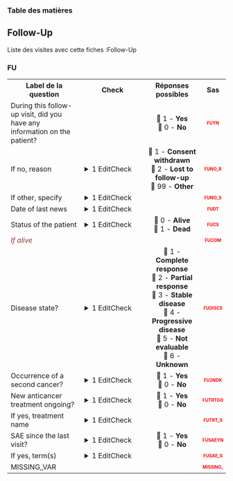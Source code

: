 <body>


<!-- Sidebar -->
<div class=sidebar id=sidebar>
<h3>Table des matières</h3>
<div id=sidebar-links></div>
</div> 
<div class=content> 
<section id='f731e41d-5cad-4ba4-93ec-403187ceeda8' data-parent='0f946897-8632-4a01-b960-b5a82b8509b1' data-type='form' data-label='Follow-Up'>
<h2> Follow-Up </h2>
<p>Liste des visites avec cette fiches :Follow-Up</p> 
<h3> FU </h3>
<table style='width:100%;'>
<tr>
<th style='width:600px; text-align:center;'><strong>Label de la question </strong></th>
<th class='check' style='width:300px; text-align:center;'><strong>Check</strong></th> <!--$htmlbalise-->
<th style='width:300px; text-align:center;'><strong>Réponses possibles</strong></th>
<th style='width:50px; text-align:center;'><strong>Sas</strong></th>
</tr>
 <tr> 
 <td style='width:600px; text-align:left;'> During this follow-up visit, did you have any information on the patient?</td>
 <td class='check' style='width:600px; text-align:left;'>   </td>
 <td style='width:300px; text-align:center;'> 🔘 1 - <b>Yes</b><br>🔘 0 - <b>No</b> </td> 
<td style='width:50px; text-align:center; color:red; font-size: 10px;'> <b> FUYN </b></td> 
 </tr>
 <tr> 
 <td style='width:600px; text-align:left;'> If no, reason</td>
 <td class='check' style='width:600px; text-align:left;'>  <details> <summary>1 EditCheck </summary><table><tr><td> 5:[FU.*][FUNO_R]</td> </tr><tr> <td> <pre><code class='javascript'>#Action Expression 
[FU][FUYN] == '0'; 
#data Expression 
 
</code></pre> </td><td> This item is required.</td> </tr></table></details> </td>
 <td style='width:300px; text-align:center;'> 🔘 1 - <b>Consent withdrawn</b><br>🔘 2 - <b>Lost to follow-up</b><br>🔘 99 - <b>Other</b> </td> 
<td style='width:50px; text-align:center; color:red; font-size: 10px;'> <b> FUNO_R </b></td> 
 </tr>
 <tr> 
 <td style='width:600px; text-align:left;'> If other, specify</td>
 <td class='check' style='width:600px; text-align:left;'>  <details> <summary>1 EditCheck </summary><table><tr><td> 5:[FU.*][FUNO_S]</td> </tr><tr> <td> <pre><code class='javascript'>#Action Expression 
[FU][FUYN] == '0' && [FU][FUNO_R] == '99'; 
#data Expression 
 
</code></pre> </td><td> This item is required.</td> </tr></table></details> </td>
 <td style='width:300px; text-align:center;'>  </td> 
<td style='width:50px; text-align:center; color:red; font-size: 10px;'> <b> FUNO_S </b></td> 
 </tr>
 <tr> 
 <td style='width:600px; text-align:left;'> Date of last news</td>
 <td class='check' style='width:600px; text-align:left;'>  <details> <summary>1 EditCheck </summary><table><tr><td> 5:[FU.*][FUDT]</td> </tr><tr> <td> <pre><code class='javascript'>#Action Expression 
[FU][FUYN] == '1'; 
#data Expression 
 
</code></pre> </td><td> This item is required.</td> </tr></table></details> </td>
 <td style='width:300px; text-align:center;'>  </td> 
<td style='width:50px; text-align:center; color:red; font-size: 10px;'> <b> FUDT </b></td> 
 </tr>
 <tr> 
 <td style='width:600px; text-align:left;'> Status of the patient</td>
 <td class='check' style='width:600px; text-align:left;'>  <details> <summary>1 EditCheck </summary><table><tr><td> 5:[FU.*][FUCS]</td> </tr><tr> <td> <pre><code class='javascript'>#Action Expression 
[FU][FUYN] == '1'; 
#data Expression 
 
</code></pre> </td><td> This item is required.</td> </tr></table></details> </td>
 <td style='width:300px; text-align:center;'> 🔘 0 - <b>Alive</b><br>🔘 1 - <b>Dead</b> </td> 
<td style='width:50px; text-align:center; color:red; font-size: 10px;'> <b> FUCS </b></td> 
 </tr>
 <tr> 
 <td style='width:600px; text-align:left;'> <i><font color="#993333">If alive</font></i></td>
 <td class='check' style='width:600px; text-align:left;'>   </td>
 <td style='width:300px; text-align:center;'>  </td> 
<td style='width:50px; text-align:center; color:red; font-size: 10px;'> <b> FUCOM </b></td> 
 </tr>
 <tr> 
 <td style='width:600px; text-align:left;'> Disease state?</td>
 <td class='check' style='width:600px; text-align:left;'>  <details> <summary>1 EditCheck </summary><table><tr><td> 5:[FU.*][FUDISCS]</td> </tr><tr> <td> <pre><code class='javascript'>#Action Expression 
[FU][FUYN] == '1' && [FU][FUCS] == '0'; 
#data Expression 
 
</code></pre> </td><td> This item is required.</td> </tr></table></details> </td>
 <td style='width:300px; text-align:center;'> 🔘 1 - <b>Complete response</b><br>🔘 2 - <b>Partial response</b><br>🔘 3 - <b>Stable disease</b><br>🔘 4 - <b>Progressive disease</b><br>🔘 5 - <b>Not evaluable</b><br>🔘 6 - <b>Unknown</b> </td> 
<td style='width:50px; text-align:center; color:red; font-size: 10px;'> <b> FUDISCS </b></td> 
 </tr>
 <tr> 
 <td style='width:600px; text-align:left;'> Occurrence of a second cancer?</td>
 <td class='check' style='width:600px; text-align:left;'>  <details> <summary>1 EditCheck </summary><table><tr><td> 5:[FU.*][FU2NDK]</td> </tr><tr> <td> <pre><code class='javascript'>#Action Expression 
[FU][FUYN] == '1' && [FU][FUCS] == '0'; 
#data Expression 
 
</code></pre> </td><td> This item is required.</td> </tr></table></details> </td>
 <td style='width:300px; text-align:center;'> 🔘 1 - <b>Yes</b><br>🔘 0 - <b>No</b> </td> 
<td style='width:50px; text-align:center; color:red; font-size: 10px;'> <b> FU2NDK </b></td> 
 </tr>
 <tr> 
 <td style='width:600px; text-align:left;'> New anticancer treatment ongoing?</td>
 <td class='check' style='width:600px; text-align:left;'>  <details> <summary>1 EditCheck </summary><table><tr><td> 5:[FU.*][FUTRTGO]</td> </tr><tr> <td> <pre><code class='javascript'>#Action Expression 
[FU][FUYN] == '1' && [FU][FUCS] == '0'; 
#data Expression 
 
</code></pre> </td><td> This item is required.</td> </tr></table></details> </td>
 <td style='width:300px; text-align:center;'> 🔘 1 - <b>Yes</b><br>🔘 0 - <b>No</b> </td> 
<td style='width:50px; text-align:center; color:red; font-size: 10px;'> <b> FUTRTGO </b></td> 
 </tr>
 <tr> 
 <td style='width:600px; text-align:left;'> If yes, treatment name</td>
 <td class='check' style='width:600px; text-align:left;'>  <details> <summary>1 EditCheck </summary><table><tr><td> 5:[FU.*][FUTRT_S]</td> </tr><tr> <td> <pre><code class='javascript'>#Action Expression 
[FU][FUYN] == '1' && [FU][FUCS] == '0' && [FU][FUTRTGO] == '1'; 
#data Expression 
 
</code></pre> </td><td> This item is required.</td> </tr></table></details> </td>
 <td style='width:300px; text-align:center;'>  </td> 
<td style='width:50px; text-align:center; color:red; font-size: 10px;'> <b> FUTRT_S </b></td> 
 </tr>
 <tr> 
 <td style='width:600px; text-align:left;'> SAE since the last visit?</td>
 <td class='check' style='width:600px; text-align:left;'>  <details> <summary>1 EditCheck </summary><table><tr><td> 5:[FU.*][FUSAEYN]</td> </tr><tr> <td> <pre><code class='javascript'>#Action Expression 
[FU][FUYN] == '1' && [FU][FUCS] == '0'; 
#data Expression 
 
</code></pre> </td><td> This item is required.</td> </tr></table></details> </td>
 <td style='width:300px; text-align:center;'> 🔘 1 - <b>Yes</b><br>🔘 0 - <b>No</b> </td> 
<td style='width:50px; text-align:center; color:red; font-size: 10px;'> <b> FUSAEYN </b></td> 
 </tr>
 <tr> 
 <td style='width:600px; text-align:left;'> If yes, term(s)</td>
 <td class='check' style='width:600px; text-align:left;'>  <details> <summary>1 EditCheck </summary><table><tr><td> 5:[FU.*][FUSAE_S]</td> </tr><tr> <td> <pre><code class='javascript'>#Action Expression 
[FU][FUYN] == '1' && [FU][FUCS] == '0' && [FU][FUSAEYN] == '1'; 
#data Expression 
 
</code></pre> </td><td> This item is required.</td> </tr></table></details> </td>
 <td style='width:300px; text-align:center;'>  </td> 
<td style='width:50px; text-align:center; color:red; font-size: 10px;'> <b> FUSAE_S </b></td> 
 </tr>
 <tr> 
 <td style='width:600px; text-align:left;'> MISSING_VAR</td>
 <td class='check' style='width:600px; text-align:left;'>   </td>
 <td style='width:300px; text-align:center;'>  </td> 
<td style='width:50px; text-align:center; color:red; font-size: 10px;'> <b> MISSING_ </b></td> 
 </tr>
</table>

</section></section> 
  </div><script>function generateSidebar() {

    // Récupère tous les éléments H1 et H2
    var headersH1 = document.querySelectorAll('h1');
    var headersH2 = document.querySelectorAll('h2');
    var sidebarLinks = document.getElementById('sidebar-links');
    var sections = document.querySelectorAll('.content section');
    
    // Créer des liens pour chaque H1 dans la sidebar
    sections.forEach(section => {
        
        let type=section.getAttribute('data-type')
        var link = document.createElement('a');
        link.href = '#' + section.id;  // Associe le lien à l'ID du H1
        link.textContent = section.getAttribute('data-label');
        link.setAttribute('data-target', section.id);
        link.classList.add(type);  // Lien H1
        // Si le type est "form", ajoute un tiret ou une indentation
        if (type === "form") {
            // Ajouter un tiret avant le texte du lien
            link.textContent = "" + link.textContent;  // Tiret simple

            // Ou ajouter une indentation (par exemple, un espacement supplémentaire)
            link.style.marginLeft = "20px";  // Déplacement à droite, ajustable
        } else {
            // Sinon, applique une police plus grosse et un fond bleuté
            link.style.fontSize = "18px";  // Augmente la taille de la police
            link.style.backgroundColor = "#e0f7fa";  // Fond bleu clair (légèrement bleuté)
            link.style.padding = "5px";  // Un peu de padding pour l'espace autour du texte
            link.style.borderRadius = "4px";  // Coins arrondis pour l'esthétique
        }

        sidebarLinks.appendChild(link);
    })
        
  

    // Gestion des événements de clic sur les liens de la sidebar
    const links = document.querySelectorAll('.sidebar a');

    links.forEach(link => {
        link.addEventListener('click', function (event) {
            event.preventDefault();
            
            const targetId = link.getAttribute('data-target');  // L'ID de la section ciblée
            let selected_section = document.getElementById(targetId);
            let parenttargetId = selected_section.getAttribute('data-parent');
            let select_section = selected_section.getAttribute('data-type');
            let select_label= selected_section.getAttribute('data-label');

            let sections = document.querySelectorAll('.content section');
            console.log(parenttargetId, select_section)
            console.log("selection de la visite ",select_label, " targetId:", targetId, " " , "parenttargetId :",parenttargetId )

            //console.log(targetId,parenttargetId)
           i=0
            sections.forEach(section => {
                // console.log(section)
                i+=1
                let sectionid= section.id;
                let parentid= section.getAttribute('data-parent');
                let type= section.getAttribute('data-type');
                let label= section.getAttribute('data-label');
                                
                section.classList.remove('show', 'hidden');
                let affichage="hidden";

                if ( select_section=="form" && type=="visit"    && sectionid==parenttargetId    )affichage="show"
                else if (select_section==type && (sectionid==targetId))affichage="show"
                else if (select_section=="visit" && type=="form" && parenttargetId==parentid )affichage="show"

                // if (select_section=="form" && (sectionid == targetId || sectionid==parenttargetId  )) affichage="show"
                // else if  (select_section=="visit" && (sectionid == targetId || sectionid==parenttargetId || parentid==targetId || parentid==parenttargetId  )) affichage="show"
                
                section.classList.add(affichage)
                console.log("------------->test du ",label, ":",affichage  , "parenttargetId:",parenttargetId , "sectionid:",sectionid)

            });

        });
    })
}



window.onload = generateSidebar;
</script> </body>



